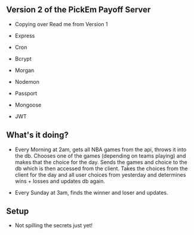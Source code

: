 ## Version 2 of the PickEm Payoff Server

* Copying over Read me from Version 1 

* Express
* Cron
* Bcrypt
* Morgan
* Nodemon
* Passport
* Mongoose
* JWT

## What's it doing?

* Every Morning at 2am, gets all NBA games from the api, throws it into the db. Chooses one of the games (depending on teams playing) and makes that the choice for the day. Sends the games and choice to the db which is then accessed from the client. Takes the choices from the client for the day and all user choices from yesterday and determines wins + losses and updates db again.

* Every Sunday at 3am, finds the winner and loser and updates.

## Setup

* Not spilling the secrets just yet!
